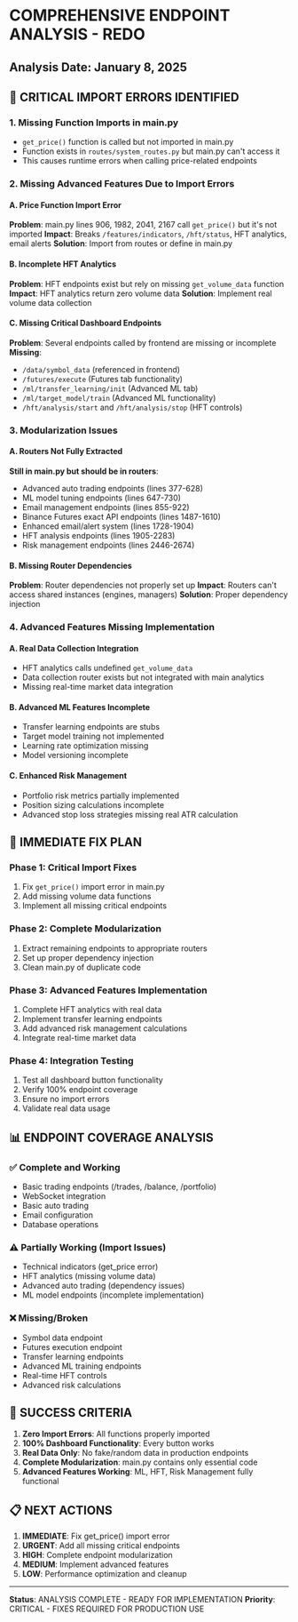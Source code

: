 # COMPREHENSIVE ENDPOINT ANALYSIS - REDO

## Analysis Date: January 8, 2025

## 🚨 CRITICAL IMPORT ERRORS IDENTIFIED

### 1. Missing Function Imports in main.py

- `get_price()` function is called but not imported in main.py
- Function exists in `routes/system_routes.py` but main.py can't access it
- This causes runtime errors when calling price-related endpoints

### 2. Missing Advanced Features Due to Import Errors

#### A. Price Function Import Error

**Problem**: main.py lines 906, 1982, 2041, 2167 call `get_price()` but it's not imported
**Impact**: Breaks `/features/indicators`, `/hft/status`, HFT analytics, email alerts
**Solution**: Import from routes or define in main.py

#### B. Incomplete HFT Analytics

**Problem**: HFT endpoints exist but rely on missing `get_volume_data` function
**Impact**: HFT analytics return zero volume data
**Solution**: Implement real volume data collection

#### C. Missing Critical Dashboard Endpoints

**Problem**: Several endpoints called by frontend are missing or incomplete
**Missing**:

- `/data/symbol_data` (referenced in frontend)
- `/futures/execute` (Futures tab functionality)
- `/ml/transfer_learning/init` (Advanced ML tab)
- `/ml/target_model/train` (Advanced ML functionality)
- `/hft/analysis/start` and `/hft/analysis/stop` (HFT controls)

### 3. Modularization Issues

#### A. Routers Not Fully Extracted

**Still in main.py but should be in routers**:

- Advanced auto trading endpoints (lines 377-628)
- ML model tuning endpoints (lines 647-730)
- Email management endpoints (lines 855-922)
- Binance Futures exact API endpoints (lines 1487-1610)
- Enhanced email/alert system (lines 1728-1904)
- HFT analysis endpoints (lines 1905-2283)
- Risk management endpoints (lines 2446-2674)

#### B. Missing Router Dependencies

**Problem**: Router dependencies not properly set up
**Impact**: Routers can't access shared instances (engines, managers)
**Solution**: Proper dependency injection

### 4. Advanced Features Missing Implementation

#### A. Real Data Collection Integration

- HFT analytics calls undefined `get_volume_data`
- Data collection router exists but not integrated with main analytics
- Missing real-time market data integration

#### B. Advanced ML Features Incomplete

- Transfer learning endpoints are stubs
- Target model training not implemented
- Learning rate optimization missing
- Model versioning incomplete

#### C. Enhanced Risk Management

- Portfolio risk metrics partially implemented
- Position sizing calculations incomplete
- Advanced stop loss strategies missing real ATR calculation

## 🔧 IMMEDIATE FIX PLAN

### Phase 1: Critical Import Fixes

1. Fix `get_price()` import error in main.py
2. Add missing volume data functions
3. Implement all missing critical endpoints

### Phase 2: Complete Modularization

1. Extract remaining endpoints to appropriate routers
2. Set up proper dependency injection
3. Clean main.py of duplicate code

### Phase 3: Advanced Features Implementation

1. Complete HFT analytics with real data
2. Implement transfer learning endpoints
3. Add advanced risk management calculations
4. Integrate real-time market data

### Phase 4: Integration Testing

1. Test all dashboard button functionality
2. Verify 100% endpoint coverage
3. Ensure no import errors
4. Validate real data usage

## 📊 ENDPOINT COVERAGE ANALYSIS

### ✅ Complete and Working

- Basic trading endpoints (/trades, /balance, /portfolio)
- WebSocket integration
- Basic auto trading
- Email configuration
- Database operations

### ⚠️ Partially Working (Import Issues)

- Technical indicators (get_price error)
- HFT analytics (missing volume data)
- Advanced auto trading (dependency issues)
- ML model endpoints (incomplete implementation)

### ❌ Missing/Broken

- Symbol data endpoint
- Futures execution endpoint
- Transfer learning endpoints
- Advanced ML training endpoints
- Real-time HFT controls
- Advanced risk calculations

## 🎯 SUCCESS CRITERIA

1. **Zero Import Errors**: All functions properly imported
2. **100% Dashboard Functionality**: Every button works
3. **Real Data Only**: No fake/random data in production endpoints
4. **Complete Modularization**: main.py contains only essential code
5. **Advanced Features Working**: ML, HFT, Risk Management fully functional

## 📋 NEXT ACTIONS

1. **IMMEDIATE**: Fix get_price() import error
2. **URGENT**: Add all missing critical endpoints
3. **HIGH**: Complete endpoint modularization
4. **MEDIUM**: Implement advanced features
5. **LOW**: Performance optimization and cleanup

---

**Status**: ANALYSIS COMPLETE - READY FOR IMPLEMENTATION
**Priority**: CRITICAL - FIXES REQUIRED FOR PRODUCTION USE
